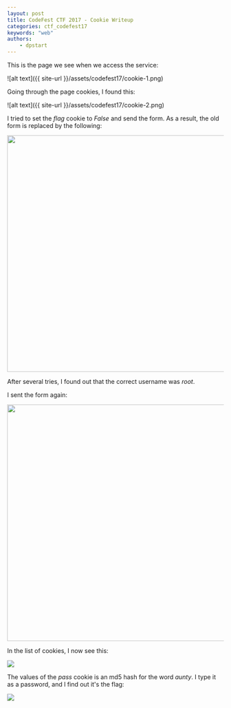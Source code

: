```yaml
---
layout: post
title: CodeFest CTF 2017 - Cookie Writeup
categories: ctf_codefest17
keywords: "web"
authors:
    - dpstart
---
```


This is the page we see when we access the service:

![alt text]({{ site-url }}/assets/codefest17/cookie-1.png)

Going through the page cookies, I found this:

![alt text]({{ site-url }}/assets/codefest17/cookie-2.png)

I tried to set the *flag* cookie to *False* and send the form.
As a result, the old form is replaced by the following:

<img src="{{ site-url }}/assets/codefest17/cookie-3.png" width="550" >

After several tries, I found out that the correct username was *root*.

I sent the form again:

<img src="{{ site-url }}/assets/codefest17/cookie-6.png" width="550" >


In the list of cookies, I now see this:

<img src="{{ site-url }}/assets/codefest17/cookie-4.png">

The values of the *pass* cookie is an md5 hash for the word *aunty*.
I type it as a password, and I find out it's the flag:

<img src="{{ site-url }}/assets/codefest17/cookie-5.png">



